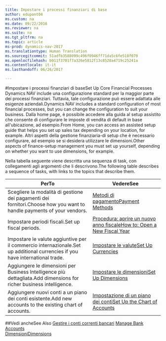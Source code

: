 ```yaml
---
title: Impostare i processi finanziari di base
author: edupont04
ms.custom: na
ms.date: 09/22/2016
ms.reviewer: na
ms.suite: na
ms.tgt_pltfrm: na
ms.topic: article
ms-prod: dynamics-nav-2017
ms.translationtype: Human Translation
ms.sourcegitcommit: 51adfb3588099c496f0946ff71da5c6fe518f070
ms.openlocfilehash: b911f3701f7a326e5812f13c8528a4719c25241a
ms.contentlocale: it-it
ms.lasthandoff: 06/26/2017

---
```


#<a name="set-up-core-financial-processes"></a><span data-ttu-id="708c5-102">Impostare i processi finanziari di base</span><span class="sxs-lookup"><span data-stu-id="708c5-102">Set Up Core Financial Processes</span></span>
<span data-ttu-id="708c5-103">Dynamics NAV include una configurazione standard per la maggior parte dei processi finanziari. Tuttavia, tale configurazione può essere adattata alle esigenze aziendali.</span><span class="sxs-lookup"><span data-stu-id="708c5-103">Dynamics NAV includes a standard configuration of most financial processes, but you can change the configuration to suit your business.</span></span>
<span data-ttu-id="708c5-104">Dalla home page, è possibile accedere alla guida al setup assistito che consente di configurare le imposte di vendita di default in base all'ubicazione, ad esempio.</span><span class="sxs-lookup"><span data-stu-id="708c5-104">From Home, you can access an assisted setup guide that helps you set up sales tax depending on your location, for example.</span></span> <span data-ttu-id="708c5-105">Altri aspetti della gestione finanziaria-di setup che è necessario configurare, ad esempio se si desidera utilizzare le dimensioni.</span><span class="sxs-lookup"><span data-stu-id="708c5-105">Other aspects of finance-setup management you must set up yourself, depending on whether you want to use dimensions, for example.</span></span>  

<span data-ttu-id="708c5-106">Nella tabella seguente viene descritta una sequenza di task, con collegamenti agli argomenti che li descrivono.</span><span class="sxs-lookup"><span data-stu-id="708c5-106">The following table describes a sequence of tasks, with links to the topics that describe them.</span></span>

| <span data-ttu-id="708c5-107">Per</span><span class="sxs-lookup"><span data-stu-id="708c5-107">To</span></span>                                                                  | <span data-ttu-id="708c5-108">Vedere</span><span class="sxs-lookup"><span data-stu-id="708c5-108">See</span></span>                      |
|---------------------------------------------------------------------|--------------------------|
|<span data-ttu-id="708c5-109">Scegliere la modalità di gestione dei pagamenti dei fornitori.</span><span class="sxs-lookup"><span data-stu-id="708c5-109">Choose how you want to handle payments of your vendors.</span></span>|[<span data-ttu-id="708c5-110">Metodi di pagamento</span><span class="sxs-lookup"><span data-stu-id="708c5-110">Payment Methods</span></span>](finance-setup-payment-methods.md)|
|<span data-ttu-id="708c5-111">Impostare periodi fiscali.</span><span class="sxs-lookup"><span data-stu-id="708c5-111">Set up fiscal periods.</span></span>|[<span data-ttu-id="708c5-112">Procedura: aprire un nuovo anno fiscale</span><span class="sxs-lookup"><span data-stu-id="708c5-112">How to: Open a New Fiscal Year</span></span>](finance-setup-how-open-new-fiscal-year.md)|
|<span data-ttu-id="708c5-113">Impostare le valute aggiuntive per il commercio internazionale.</span><span class="sxs-lookup"><span data-stu-id="708c5-113">Set up additional currencies if you have international trade.</span></span>|[<span data-ttu-id="708c5-114">Impostare le valute</span><span class="sxs-lookup"><span data-stu-id="708c5-114">Set Up Currencies</span></span>](finance-setup-setup-currencies.md)|
|<span data-ttu-id="708c5-115">Aggiungere le dimensioni per Business Intelligence più dettagliata.</span><span class="sxs-lookup"><span data-stu-id="708c5-115">Add dimensions for richer business intelligence.</span></span>|[<span data-ttu-id="708c5-116">Impostare le dimensioni</span><span class="sxs-lookup"><span data-stu-id="708c5-116">Set Up Dimensions</span></span>](finance-setup-setup-dimensions.md)|
|<span data-ttu-id="708c5-117">Aggiungere nuovi conti a un piano dei conti esistente.</span><span class="sxs-lookup"><span data-stu-id="708c5-117">Add new accounts to the existing chart of accounts.</span></span>|[<span data-ttu-id="708c5-118">Impostazione di un piano dei conti</span><span class="sxs-lookup"><span data-stu-id="708c5-118">Set Up the Chart of Accounts</span></span>](finance-setup-setup-chart-accounts.md)|



##<a name="see-also"></a><span data-ttu-id="708c5-119">Vedi anche</span><span class="sxs-lookup"><span data-stu-id="708c5-119">See Also</span></span>
<span data-ttu-id="708c5-120">[Gestire i conti correnti bancari](bank-manage-bank-accounts.md)  </span><span class="sxs-lookup"><span data-stu-id="708c5-120">[Manage Bank Accounts](bank-manage-bank-accounts.md)  </span></span>  
[<span data-ttu-id="708c5-121">Dimensioni</span><span class="sxs-lookup"><span data-stu-id="708c5-121">Dimensions</span></span>](finance-setup-dimensions.md)  

